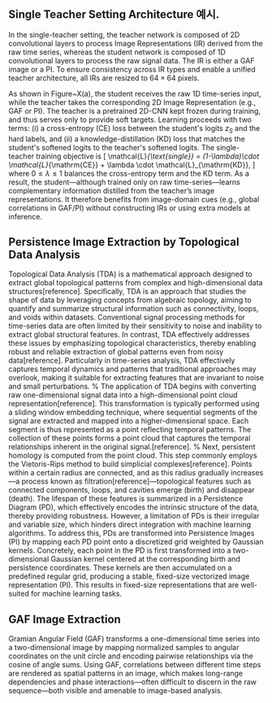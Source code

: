 ## Single Teacher Setting Architecture 예시.
In the single-teacher setting, the teacher network is composed of 2D convolutional layers to process Image Representations (IR) derived from the raw time series, whereas the student network is composed of 1D convolutional layers to process the raw signal data. The IR is either a GAF image or a PI. To ensure consistency across IR types and enable a unified teacher architecture, all IRs are resized to $64 \times 64$ pixels.

As shown in Figure~X(a), the student receives the raw 1D time-series input, while the teacher takes the corresponding 2D Image Representation (e.g., GAF or PI). The teacher is a pretrained 2D-CNN kept frozen during training, and thus serves only to provide soft targets. Learning proceeds with two terms: (i) a cross-entropy (CE) loss between the student's logits $z_S$ and the hard labels, and (ii) a knowledge-distillation (KD) loss that matches the student's softened logits to the teacher's softened logits. The single-teacher training objective is
\[
\mathcal{L}_{\text{single}} = (1-\lambda)\cdot \mathcal{L}_{\mathrm{CE}} + \lambda \cdot \mathcal{L}_{\mathrm{KD}},
\]
where $0 \le \lambda \le 1$ balances the cross-entropy term and the KD term.
As a result, the student—although trained only on raw time-series—learns complementary information distilled from the teacher’s image representations. It therefore benefits from image-domain cues (e.g., global correlations in GAF/PI) without constructing IRs or using extra models at inference.




## Persistence Image Extraction by Topological Data Analysis
Topological Data Analysis (TDA) is a mathematical approach designed to extract global topological patterns from complex and high-dimensional data structures[reference]. Specifically, TDA is an approach that studies the shape of data by leveraging concepts from algebraic topology, aiming to quantify and summarize structural information such as connectivity, loops, and voids within datasets. Conventional signal processing methods for time-series data are often limited by their sensitivity to noise and inability to extract global structural features. In contrast, TDA effectively addresses these issues by emphasizing topological characteristics, thereby enabling robust and reliable extraction of global patterns even from noisy data[reference]. Particularly in time-series analysis, TDA effectively captures temporal dynamics and patterns that traditional approaches may overlook, making it suitable for extracting features that are invariant to noise and small perturbations.
%
The application of TDA begins with converting raw one-dimensional signal data into a high-dimensional point cloud representation[reference]. This transformation is typically performed using a sliding window embedding technique, where sequential segments of the signal are extracted and mapped into a higher-dimensional space. Each segment is thus represented as a point reflecting temporal patterns. The collection of these points forms a point cloud that captures the temporal relationships inherent in the original signal.[reference].
%
Next, persistent homology is computed from the point cloud. This step commonly employs the Vietoris-Rips method to build simplicial complexes[reference]. Points within a certain radius are connected, and as this radius gradually increases—a process known as filtration[reference]—topological features such as connected components, loops, and cavities emerge (birth) and disappear (death). The lifespan of these features is summarized in a Persistence Diagram (PD), which effectively encodes the intrinsic structure of the data, thereby providing robustness. However, a limitation of PDs is their irregular and variable size, which hinders direct integration with machine learning algorithms. To address this, PDs are transformed into Persistence Images (PI) by mapping each PD point onto a discretized grid weighted by Gaussian kernels. Concretely, each point in the PD is first transformed into a two-dimensional Gaussian kernel centered at the corresponding birth and persistence coordinates. These kernels are then accumulated on a predefined regular grid, producing a stable, fixed-size vectorized image representation (PI). This results in fixed-size representations that are well-suited for machine learning tasks.


## GAF Image Extraction
Gramian Angular Field (GAF) transforms a one-dimensional time series into a two-dimensional image by mapping normalized samples to angular coordinates on the unit circle and encoding pairwise relationships via the cosine of angle sums. Using GAF, correlations between different time steps are rendered as spatial patterns in an image, which makes long-range dependencies and phase interactions—often difficult to discern in the raw sequence—both visible and amenable to image-based analysis.